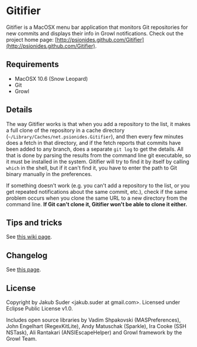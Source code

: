 # Gitifier

Gitifier is a MacOSX menu bar application that monitors Git repositories for new commits and displays their info in
Growl notifications. Check out the project home page:
[http://psionides.github.com/Gitifier](http://psionides.github.com/Gitifier).

## Requirements

* MacOSX 10.6 (Snow Leopard)
* Git
* Growl

## Details

The way Gitifier works is that when you add a repository to the list, it makes a full clone of the repository in a cache
directory (`~/Library/Caches/net.psionides.Gitifier`), and then every few minutes does a fetch in that directory, and if
the fetch reports that commits have been added to any branch, does a separate `git log` to get the details. All that is
done by parsing the results from the command line git executable, so it must be installed in the system. Gitifier will
try to find it by itself by calling `which` in the shell, but if it can't find it, you have to enter the path to Git
binary manually in the preferences.

If something doesn't work (e.g. you can't add a repository to the list, or you get repeated notifications about the same
commit, etc.), check if the same problem occurs when you clone the same URL to a new directory from the command line.
**If Git can't clone it, Gitifier won't be able to clone it either.**

## Tips and tricks

See [this wiki page](https://github.com/psionides/Gitifier/wiki/Tips-%26-tricks).

## Changelog

See [this page](https://github.com/psionides/Gitifier/blob/master/CHANGELOG.markdown).

## License

Copyright by Jakub Suder <jakub.suder at gmail.com>. Licensed under Eclipse Public License v1.0.

Includes open source libraries by Vadim Shpakovski (MASPreferences), John Engelhart (RegexKitLite), Andy Matuschak
(Sparkle), Ira Cooke (SSH NSTask), Ali Rantakari (ANSIEscapeHelper) and Growl framework by the Growl Team.
